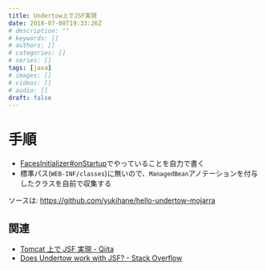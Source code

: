 ```yaml
---
title: Undertow上でJSF実現
date: 2018-07-08T19:33:26Z
# description: ""
# keywords: []
# authors: []
# categories: []
# series: []
tags: [java]
# images: []
# videos: []
# audio: []
draft: false
---
```


# 手順

- [FacesInitializer#onStartup](https://github.com/javaserverfaces/mojarra/blob/2.2.8-28/jsf-ri/src/main/java/com/sun/faces/config/FacesInitializer.java#L120)でやっていることを自力で書く
- 標準パス(`WEB-INF/classes`)に無いので、`ManagedBean`アノテーションを付与したクラスを自前で収集する

ソースは: https://github.com/yukihane/hello-undertow-mojarra

## 関連

- [Tomcat 上で JSF 実現 - Qiita](https://qiita.com/yukihane/items/45c562809360cfa27be9)
- [Does Undertow work with JSF? - Stack Overflow](https://stackoverflow.com/questions/51223600/)
